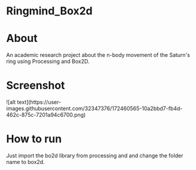 # Ringmind_Box2d

<h1>About</h1>
An academic research project about the n-body movement of the Saturn's ring using Processing and Box2D.

<h1>Screenshot</h1>
![alt text](https://user-images.githubusercontent.com/32347376/172460565-10a2bbd7-fb4d-462c-875c-7201a94c6700.png)

<h1>How to run</h1>
Just import the bo2d library from processing and and change the folder name to box2d.
